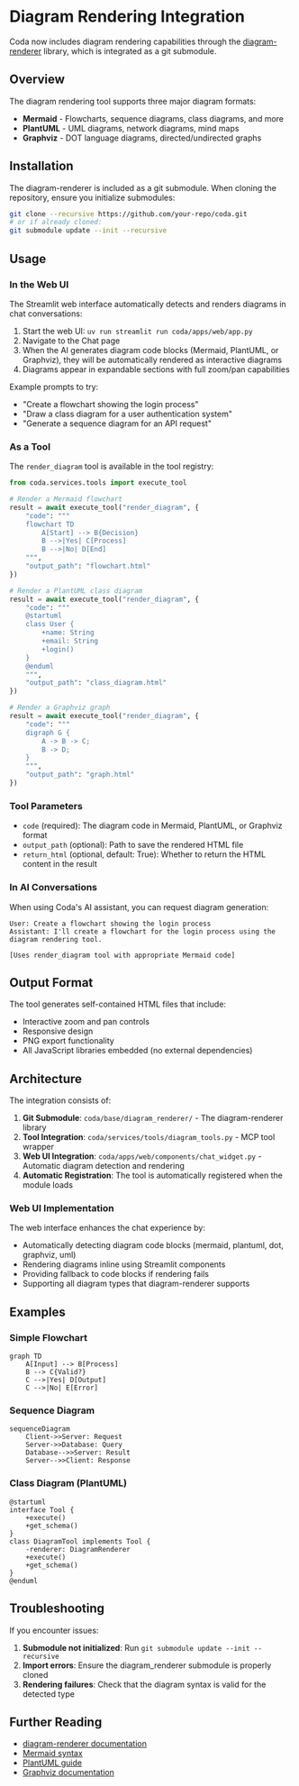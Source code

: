# Diagram Rendering Integration

Coda now includes diagram rendering capabilities through the [diagram-renderer](https://github.com/djvolz/diagram-renderer) library, which is integrated as a git submodule.

## Overview

The diagram rendering tool supports three major diagram formats:
- **Mermaid** - Flowcharts, sequence diagrams, class diagrams, and more
- **PlantUML** - UML diagrams, network diagrams, mind maps
- **Graphviz** - DOT language diagrams, directed/undirected graphs

## Installation

The diagram-renderer is included as a git submodule. When cloning the repository, ensure you initialize submodules:

```bash
git clone --recursive https://github.com/your-repo/coda.git
# or if already cloned:
git submodule update --init --recursive
```

## Usage

### In the Web UI

The Streamlit web interface automatically detects and renders diagrams in chat conversations:

1. Start the web UI: `uv run streamlit run coda/apps/web/app.py`
2. Navigate to the Chat page
3. When the AI generates diagram code blocks (Mermaid, PlantUML, or Graphviz), they will be automatically rendered as interactive diagrams
4. Diagrams appear in expandable sections with full zoom/pan capabilities

Example prompts to try:
- "Create a flowchart showing the login process"
- "Draw a class diagram for a user authentication system"
- "Generate a sequence diagram for an API request"

### As a Tool

The `render_diagram` tool is available in the tool registry:

```python
from coda.services.tools import execute_tool

# Render a Mermaid flowchart
result = await execute_tool("render_diagram", {
    "code": """
    flowchart TD
        A[Start] --> B{Decision}
        B -->|Yes| C[Process]
        B -->|No| D[End]
    """,
    "output_path": "flowchart.html"
})

# Render a PlantUML class diagram
result = await execute_tool("render_diagram", {
    "code": """
    @startuml
    class User {
        +name: String
        +email: String
        +login()
    }
    @enduml
    """,
    "output_path": "class_diagram.html"
})

# Render a Graphviz graph
result = await execute_tool("render_diagram", {
    "code": """
    digraph G {
        A -> B -> C;
        B -> D;
    }
    """,
    "output_path": "graph.html"
})
```

### Tool Parameters

- `code` (required): The diagram code in Mermaid, PlantUML, or Graphviz format
- `output_path` (optional): Path to save the rendered HTML file
- `return_html` (optional, default: True): Whether to return the HTML content in the result

### In AI Conversations

When using Coda's AI assistant, you can request diagram generation:

```
User: Create a flowchart showing the login process
Assistant: I'll create a flowchart for the login process using the diagram rendering tool.

[Uses render_diagram tool with appropriate Mermaid code]
```

## Output Format

The tool generates self-contained HTML files that include:
- Interactive zoom and pan controls
- Responsive design
- PNG export functionality
- All JavaScript libraries embedded (no external dependencies)

## Architecture

The integration consists of:
1. **Git Submodule**: `coda/base/diagram_renderer/` - The diagram-renderer library
2. **Tool Integration**: `coda/services/tools/diagram_tools.py` - MCP tool wrapper
3. **Web UI Integration**: `coda/apps/web/components/chat_widget.py` - Automatic diagram detection and rendering
4. **Automatic Registration**: The tool is automatically registered when the module loads

### Web UI Implementation

The web interface enhances the chat experience by:
- Automatically detecting diagram code blocks (mermaid, plantuml, dot, graphviz, uml)
- Rendering diagrams inline using Streamlit components
- Providing fallback to code blocks if rendering fails
- Supporting all diagram types that diagram-renderer supports

## Examples

### Simple Flowchart
```mermaid
graph TD
    A[Input] --> B[Process]
    B --> C{Valid?}
    C -->|Yes| D[Output]
    C -->|No| E[Error]
```

### Sequence Diagram
```mermaid
sequenceDiagram
    Client->>Server: Request
    Server->>Database: Query
    Database-->>Server: Result
    Server-->>Client: Response
```

### Class Diagram (PlantUML)
```plantuml
@startuml
interface Tool {
    +execute()
    +get_schema()
}
class DiagramTool implements Tool {
    -renderer: DiagramRenderer
    +execute()
    +get_schema()
}
@enduml
```

## Troubleshooting

If you encounter issues:

1. **Submodule not initialized**: Run `git submodule update --init --recursive`
2. **Import errors**: Ensure the diagram_renderer submodule is properly cloned
3. **Rendering failures**: Check that the diagram syntax is valid for the detected type

## Further Reading

- [diagram-renderer documentation](https://github.com/djvolz/diagram-renderer)
- [Mermaid syntax](https://mermaid.js.org/syntax/syntax.html)
- [PlantUML guide](https://plantuml.com/guide)
- [Graphviz documentation](https://graphviz.org/documentation/)